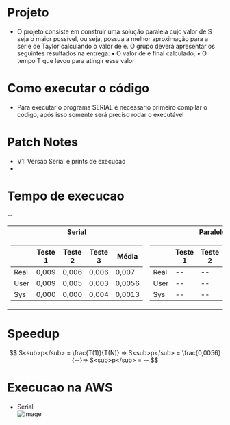 # Projeto
- O projeto consiste em construir uma solução paralela cujo valor de S seja o maior possível, ou seja,
possua a melhor aproximação para a série de Taylor calculando o valor de e. O grupo deverá
apresentar os seguintes resultados na entrega:
• O valor de e final calculado;
• O tempo T que levou para atingir esse valor

# Como executar o código
- Para executar o programa SERIAL é necessario primeiro compilar o codigo, após isso somente será preciso rodar o executável
# Patch Notes
- V1: Versão Serial e prints de execucao
-
# Tempo de execucao
--
<table>
<tr><th>Serial </th><th>Paralelo</th></tr>
<tr><td>

|&nbsp;|Teste 1|Teste 2|Teste 3|Média| 
|--|--|--|--|--|
|Real|0,009|0,006|0,006|0,007|
|User|0,009|0,005|0,003|0,0056|
|Sys|0,000|0,000|0,004|0,0013|
  
</td><td>

|&nbsp;|Teste 1|Teste 2|Teste 3|Média| 
|--|--|--|--|--|
|Real|--|--|--|--|
|User|--|--|--|--|
|Sys|--|--|--|--|
  
</td></tr> </table>

# Speedup

$$
S<sub>p</sub> = \frac{T(1)}{T(N)} => S<sub>p</sub> = \frac{0,0056}{--}=> S<sub>p</sub> = --
$$

# Execucao na AWS
- Serial <br>
![image](https://user-images.githubusercontent.com/83303272/234407369-d955ad73-19cb-4169-9a94-5a76e0c8a231.png)

